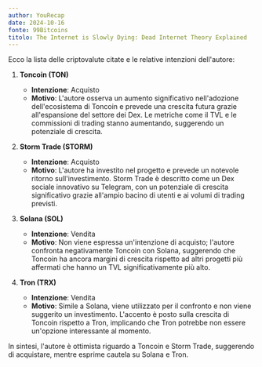 ```yaml
---
author: YouRecap
date: 2024-10-16
fonte: 99Bitcoins
titolo: The Internet is Slowly Dying: Dead Internet Theory Explained
---
```


Ecco la lista delle criptovalute citate e le relative intenzioni dell'autore:

1. **Toncoin (TON)**
   - **Intenzione**: Acquisto
   - **Motivo**: L'autore osserva un aumento significativo nell'adozione dell'ecosistema di Toncoin e prevede una crescita futura grazie all'espansione del settore dei Dex. Le metriche come il TVL e le commissioni di trading stanno aumentando, suggerendo un potenziale di crescita.

2. **Storm Trade (STORM)**
   - **Intenzione**: Acquisto
   - **Motivo**: L'autore ha investito nel progetto e prevede un notevole ritorno sull'investimento. Storm Trade è descritto come un Dex sociale innovativo su Telegram, con un potenziale di crescita significativo grazie all'ampio bacino di utenti e ai volumi di trading previsti.

3. **Solana (SOL)**
   - **Intenzione**: Vendita
   - **Motivo**: Non viene espressa un'intenzione di acquisto; l'autore confronta negativamente Toncoin con Solana, suggerendo che Toncoin ha ancora margini di crescita rispetto ad altri progetti più affermati che hanno un TVL significativamente più alto.

4. **Tron (TRX)**
   - **Intenzione**: Vendita
   - **Motivo**: Simile a Solana, viene utilizzato per il confronto e non viene suggerito un investimento. L'accento è posto sulla crescita di Toncoin rispetto a Tron, implicando che Tron potrebbe non essere un'opzione interessante al momento.

In sintesi, l'autore è ottimista riguardo a Toncoin e Storm Trade, suggerendo di acquistare, mentre esprime cautela su Solana e Tron.
